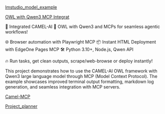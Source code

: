 [lmstudio_model_example](https://github.com/camel-ai/camel/blob/master/examples/models/lmstudio_model_example.py)

[OWL with Qwen3 MCP Integrat](https://github.com/camel-ai/owl/tree/main/community_usecase/qwen3_mcp)

🚀 Integrated CAMEL-AI 🦉 OWL with Qwen3 and MCPs for seamless agentic workflows!

🌐 Browser automation with Playwright MCP
📦 Instant HTML Deployment with EdgeOne Pages MCP 
🛠️ Python 3.10+, Node.js, Qwen API

🔥 Run tasks, get clean outputs, scrape/web-browse or deploy instantly!

This project demonstrates how to use the CAMEL-AI OWL framework with Qwen3 large language model through MCP (Model Context Protocol). The example showcases improved terminal output formatting, markdown log generation, and seamless integration with MCP servers.

[Camel-MCP](https://medium.com/@parthshr370/pairing-your-ai-agent-with-600-mcp-servers-seamlessly-0d249008d5d6)

[Project_planner](https://github.com/Harsh1tSh/AI-Project-Planner/blob/main/Project_manager/Project_planner.py)
